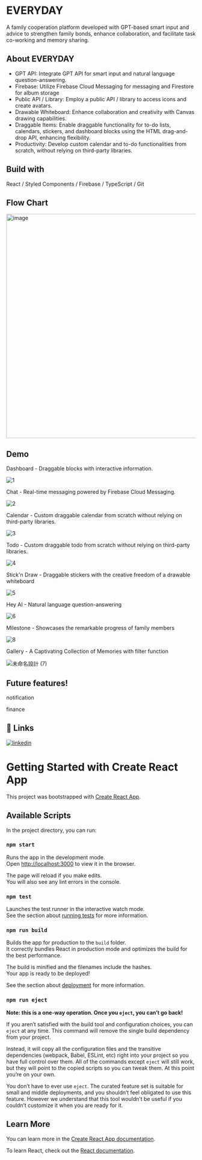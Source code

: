 # EVERYDAY
A family cooperation platform developed with GPT-based smart input and advice to strengthen family bonds, enhance collaboration, and facilitate task co-working and memory sharing.
## About EVERYDAY
- GPT API: Integrate GPT API for smart input and natural language question-answering.
- Firebase: Utilize Firebase Cloud Messaging for messaging and Firestore for album storage
- Public API / Library: Employ a public API / library to access icons and create avatars.
- Drawable Whiteboard: Enhance collaboration and creativity with Canvas drawing capabilities.
- Draggable Items: Enable draggable functionality for to-do lists, calendars, stickers, and dashboard blocks using the HTML drag-and-drop API, enhancing flexibility.
- Productivity: Develop custom calendar and to-do functionalities from scratch, without relying on third-party libraries.
## Build with
React / Styled Components / Firebase / TypeScript / Git 
## Flow Chart
<img width="595" alt="image" src="https://github.com/caseydyps/everyDay/assets/10227327/7ae827db-f56e-41b4-867f-b47539e40d23">

## Demo

Dashboard - Draggable blocks with interactive information.

![1](https://github.com/caseydyps/everyDay/assets/10227327/0caf8d90-2850-425d-ab7b-05a8784dce5d)

Chat - Real-time messaging powered by Firebase Cloud Messaging.

![2](https://github.com/caseydyps/everyDay/assets/10227327/8149c20d-6eb3-47b2-b92a-267df2b0eb17)

Calendar - Custom draggable calendar from scratch without relying on third-party libraries.

![3](https://github.com/caseydyps/everyDay/assets/10227327/6436f386-b854-4185-b01e-8f8d51d09009)

Todo - Custom draggable todo from scratch without relying on third-party libraries.

![4](https://github.com/caseydyps/everyDay/assets/10227327/c89dad1d-4c90-4a0f-b083-321c4fc242d1)

Stick'n Draw - Draggable stickers with the creative freedom of a drawable whiteboard

![5](https://github.com/caseydyps/everyDay/assets/10227327/864b7551-1def-45a1-981a-9813cfbfc0ff)

Hey AI - Natural language question-answering

![6](https://github.com/caseydyps/everyDay/assets/10227327/f0a8bfdd-2eb4-4618-9b72-0adeb55805cb)

Milestone - Showcases the remarkable progress of family members

![8](https://github.com/caseydyps/everyDay/assets/10227327/eae6bebd-73ed-4d9f-815b-5ad9ac2ab446)

Gallery - A Captivating Collection of Memories with filter function

![未命名設計 (7)](https://github.com/caseydyps/everyDay/assets/10227327/342b1ec0-a53a-4e42-a5b7-5636d260e350)


## Future features!


notification

finance

## 🔗 Links
[![linkedin](https://img.shields.io/badge/linkedin-0A66C2?style=for-the-badge&logo=linkedin&logoColor=white)](https://www.linkedin.com/caseydyps)


# Getting Started with Create React App

This project was bootstrapped with [Create React App](https://github.com/facebook/create-react-app).

## Available Scripts

In the project directory, you can run:

### `npm start`

Runs the app in the development mode.\
Open [http://localhost:3000](http://localhost:3000) to view it in the browser.

The page will reload if you make edits.\
You will also see any lint errors in the console.

### `npm test`

Launches the test runner in the interactive watch mode.\
See the section about [running tests](https://facebook.github.io/create-react-app/docs/running-tests) for more information.

### `npm run build`

Builds the app for production to the `build` folder.\
It correctly bundles React in production mode and optimizes the build for the best performance.

The build is minified and the filenames include the hashes.\
Your app is ready to be deployed!

See the section about [deployment](https://facebook.github.io/create-react-app/docs/deployment) for more information.

### `npm run eject`

**Note: this is a one-way operation. Once you `eject`, you can’t go back!**

If you aren’t satisfied with the build tool and configuration choices, you can `eject` at any time. This command will remove the single build dependency from your project.

Instead, it will copy all the configuration files and the transitive dependencies (webpack, Babel, ESLint, etc) right into your project so you have full control over them. All of the commands except `eject` will still work, but they will point to the copied scripts so you can tweak them. At this point you’re on your own.

You don’t have to ever use `eject`. The curated feature set is suitable for small and middle deployments, and you shouldn’t feel obligated to use this feature. However we understand that this tool wouldn’t be useful if you couldn’t customize it when you are ready for it.

## Learn More

You can learn more in the [Create React App documentation](https://facebook.github.io/create-react-app/docs/getting-started).

To learn React, check out the [React documentation](https://reactjs.org/).
